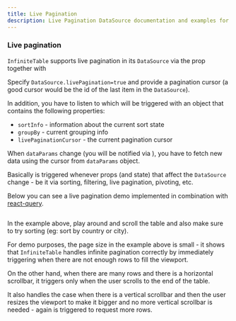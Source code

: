 ```yaml
---
title: Live Pagination
description: Live Pagination DataSource documentation and examples for Infinite Table DataGrid
---
```


### Live pagination

`InfiniteTable` supports live pagination in its `DataSource` via the <DataSourcePropLink name="livePagination" /> prop together with <DataSourcePropLink name="livePaginationCursor" />

Specify `DataSource.livePagination=true` and provide a pagination cursor (a good cursor would be the id of the last item in the `DataSource`).

In addition, you have to listen to <DataSourcePropLink name="onDataParamsChange" /> which will be triggered with an object that contains the following properties:

- `sortInfo` - information about the current sort state
- `groupBy` - current grouping info
- `livePaginationCursor` - the current pagination cursor

When `dataParams` change (you will be notified via <DataSourcePropLink name="onDataParamsChange" />), you have to fetch new data using the cursor from `dataParams` object.

<Note title="onDataParamsChange trigger">

Basically <DataSourcePropLink name="onDataParamsChange" /> is triggered whenever props (and state) that affect the `DataSource` change - be it via sorting, filtering, live pagination, pivoting, etc.
</Note>

Below you can see a live pagination demo implemented in combination with [react-query](https://react-query.tanstack.com/).

<Sandpack title="Live pagination - with react-query" deps="react-query">

```ts file=live-pagination-example.page.tsx

```

</Sandpack>

In the example above, play around and scroll the table and also make sure to try sorting (eg: sort by country or city).

<Note>

For demo purposes, the page size in the example above is small - it shows that `InfiniteTable` handles infinite pagination correctly by immediately triggering <DataSourcePropLink name="onDataParamsChange" /> when there are not enough rows to fill the viewport.

On the other hand, when there are many rows and there is a horizontal scrollbar, it triggers <DataSourcePropLink name="onDataParamsChange" /> only when the user scrolls to the end of the table.

It also handles the case when there is a vertical scrollbar and then the user resizes the viewport to make it bigger and no more vertical scrollbar is needed - again <DataSourcePropLink name="onDataParamsChange" /> is triggered to request more rows.

</Note>
